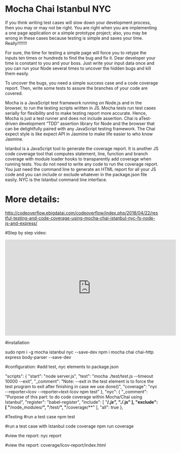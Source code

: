 # Mocha Chai Istanbul NYC

If you think writing test cases will slow down your development process, then you may or may not be right. You are right when you are implementing a one page application or a simple prototype project; also, you may be wrong in these cases because testing is simple and saves your time. Really!!!!!!!!

For sure, the time for testing a simple page will force you to retype the inputs ten times or hundreds to find the bug and fix it. Dear developer your time is constant to you and your boss. Just write your input data once and you can run your Node several times to uncover the hidden bugs and kill them easily.

To uncover the bugs, you need a simple success case and a code coverage report. Then, write some tests to assure the branches of your code are covered.

Mocha is a JavaScript test framework running on Node.js and in the browser, to run the testing scripts written in JS. Mocha tests run test cases serially for flexibility and to make testing report more accurate. Hence, Mocha is just a test runner and does not include assertion. Chai is aTest-driven development “TDD” assertion library for Node and the browser that can be delightfully paired with any JavaScript testing framework. The Chai expect style is like expect API in Jasmine to make life easier to who know Jasmine.

Istanbul is a JavaScript tool to generate the coverage report. It is another JS code coverage tool that computes statement, line, function and branch coverage with module loader hooks to transparently add coverage when running tests. You do not need to write any code to run the coverage report. You just need the command line to generate an HTML report for all your JS code and you can include or exclude whatever in the package.json file easily. NYC is the Istanbul command line interface.

# More details:
http://codeoverflow.ebigdatai.com/codeoverflow/index.php/2018/04/22/restful-testing-and-code-coverage-using-mocha-chai-istanbul-nyc-fs-node-js-and-express/

#Step by step video:
<iframe width="560" height="315" src="https://www.youtube.com/embed/cxUqnliEWXQ" frameborder="0" allow="autoplay; encrypted-media" allowfullscreen></iframe>

#installation
	
sudo npm i -g mocha istanbul nyc --save-dev
npm i mocha chai chai-http express body-parser --save-dev


#configuration:
#add test, nyc elements to package.json

 "scripts": {
    "start": "node server.js",
    "test": "mocha ./test/test.js --timeout 10000 --exit",
    "_comment": "Note: --exit in the test element is to force the test program to exit after finishing in case we use done()",
    "coverage": "nyc --reporter=lcov --reporter=text-lcov npm test"
},
  "nyc": {
    "_comment": "Purpose of this part: to do code coverage within Mocha/Chai using Istanbul",
    "register": "babel-register",
    "include": [
      "**/*.js",
      "./*.js"
    ],
    "exclude": [
      "**/node_modules/**",
      "**/test/**",
      "**/coverage/**"
    ],
    "all": true
  },
  
  
  
#Testing
#run a test case
npm test
  
  
#run a test case with Istanbul code coverage
npm run coverage

#view the report:
nyc report

#view the report:
coverage/lcov-report/index.html
  
